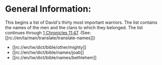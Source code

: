 # General Information:

This begins a list of David's thirty most important warriors. The list contains the names of the men and the clans to which they belonged. The list continues through [1 Chronicles 11:47](./45.md). (See: [[rc://en/ta/man/translate/translate-names]])
* [[rc://en/tw/dict/bible/other/mighty]]
* [[rc://en/tw/dict/bible/names/joab]]
* [[rc://en/tw/dict/bible/names/bethlehem]]

